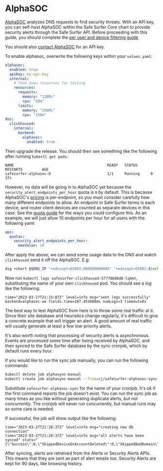 # AlphaSOC
[AlphaSOC](https://alphasoc.com) analyzes DNS requests to find security threats. With an API key, you can self-host AlphaSOC within the Safe Surfer Core chart to provide security alerts through the Safe Surfer API. Before proceeding with this guide, you should complete the [per user and device filtering guide](./per-user-and-device-filtering.md).

You should also [contact AlphaSOC](https://www.alphasoc.com/contact/) for an API key.

To enable alphasoc, overwrite the following keys within your `values.yaml`:

```yaml
alphasoc:
  enabled: true
  apiKey: my-api-key
  internal:
    # Tone down resources for testing
    resources:
      requests:
        memory: "128Mi"
        cpu: "50m"
      limits:
        memory: "256Mi"
        cpu: "150m"
dns:
  clickhoused:
    internal:
      backend:
        alphasoc:
          enabled: true
```

Then upgrade the release. You should then see something like the following after running `kubectl get pods`:

```
NAME                                           READY   STATUS      RESTARTS         AGE
safesurfer-alphasoc-0                          1/1     Running     0                37s
```

However, no data will be going in to AlphaSOC yet because the `security_alert_endpoints_per_hour` quota is `0` by default. This is because AlphaSOC's [pricing](https://docs.alphasoc.com/licensing/#pricing-tiers) is per-endpoint, so you must consider carefully how many different endpoints to allow. An endpoint in Safe Surfer terms is each device, and router client devices are counted as separate devices in this case. See the [quota guide](./billing-and-quotas.md) for the ways you could configure this. As an example, we will just allow 10 endpoints per hour for all users with the following yaml:

```yaml
api:
  quotas:
    security_alert_endpoints_per_hour:
      maxValue: 10
```

After apply the above, we can send some usage data to the DNS and watch `clickhoused` send it off the AlphaSOC. E.g:

```sh
dig +short @$DNS_IP "+ednsopt=65001:000000000000" "+ednsopt=65002:$(echo $DNS_TOKEN | tr -d '-')" twitter.com
```

Now run `kubectl logs safesurfer-clickhoused-57778b86d6-lq4mt`, substituting the name of your own `clickhoused` pod. You should see a log like the following:

```
time="2023-03-27T21:15:07Z" level=info msg="sent logs successfully" backend=alphasoc-ae fields.time=107.453688ms numLogs=3 timeout=8s
```

The best way to test AlphaSOC from here is to throw some real traffic at it. Since their site database and heuristics change regularly, it's difficult to give a concrete example that will trigger an alert. A good amount of real traffic will usually generate at least a few low-priority alerts.

It's also worth noting that processing of security alerts is asynchronous. Events are processed some time after being received by AlphaSOC, and then synced to the Safe Surfer database by the sync cronjob, which by default runs every hour.

If you would like to run the sync job manually, you can run the following commands:

```sh
kubectl delete job alphasync-manual
kubectl create job alphasync-manual --from=cj/safesurfer-alphasoc-sync
```

Substitute `safesurfer-alphasoc-sync` for the name of your cronjob. It's ok if the first command reports the job doesn't exist. You can run the sync job as many times as you like without generating duplicate alerts, *but not concurrently*. The cronjob will never run concurrently, but manual runs may so some care is needed.

If successful, the job will show output like the following:

```
time="2023-03-27T21:28:37Z" level=info msg="creating new db connection"
time="2023-03-27T21:28:37Z" level=info msg="all alerts have been synced" stats="{\"Success\":0,\"SkippedDeviceOrAccountDeleted\":0,\"SkippedBadDomain\":0,\"SkippedUnknownEventType\":0,\"SkippedDeleted\":0,\"SkippedIgnore\":0}"
```

After syncing, alerts are retreived from the Alerts or Security Alerts APIs. This means that they are sent as part of alert emails too. Security Alerts are kept for 90 days, like browsing history.

